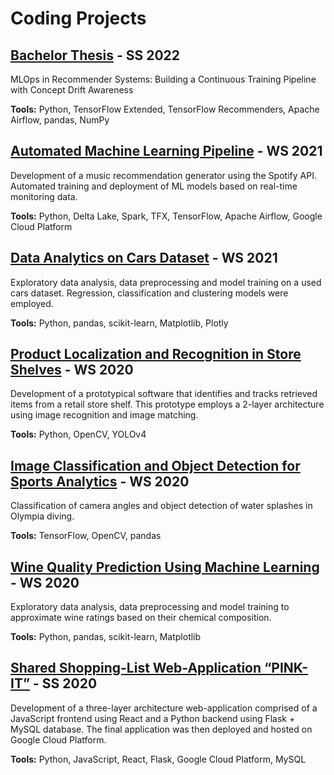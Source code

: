 # Coding Projects

## [Bachelor Thesis](https://github.com/MyPetOctocat/bachelor_2022) - SS 2022
MLOps in Recommender Systems: Building a Continuous Training Pipeline with Concept Drift Awareness

**Tools:**  Python, TensorFlow Extended, TensorFlow Recommenders, Apache Airflow, pandas, NumPy

## [Automated Machine Learning Pipeline](https://github.com/RaphaelMitas/MLops-Gruppe-C) - WS 2021
Development of a music recommendation generator using the Spotify API. Automated training and deployment of ML models based on real-time monitoring data.

**Tools:** 	Python, Delta Lake, Spark, TFX, TensorFlow, Apache Airflow, Google Cloud Platform

## [Data Analytics on Cars Dataset](https://github.com/MyPetOctocat/Applied-Analytics) - WS 2021
Exploratory data analysis, data preprocessing and model training on a used cars dataset. Regression, classification and clustering models were employed. 

**Tools:** 	Python, pandas, scikit-learn, Matplotlib, Plotly 

## [Product Localization and Recognition in Store Shelves](https://github.com/MyPetOctocat/marketing_ai) - WS 2020
Development of a prototypical software that identifies and tracks retrieved items from a retail store shelf. This prototype employs a 2-layer architecture using image recognition and image matching.

**Tools:** 	Python, OpenCV, YOLOv4

## [Image Classification and Object Detection for Sports Analytics](https://github.com/MyPetOctocat/deep_learning_olympia_2020) - WS 2020
Classification of camera angles and object detection of water splashes in Olympia diving.

**Tools:** 	TensorFlow, OpenCV, pandas 

## [Wine Quality Prediction Using Machine Learning](https://github.com/MyPetOctocat/advanced_data_science) - WS 2020
Exploratory data analysis, data preprocessing and model training to approximate wine ratings based on their chemical composition.

**Tools:** 	Python, pandas, scikit-learn, Matplotlib

## [Shared Shopping-List Web-Application “PINK-IT”](https://github.com/alexanderciuffreda/software-praktikum) - SS 2020
Development of a three-layer architecture web-application comprised of a JavaScript frontend using React and a Python backend using Flask + MySQL database. The final application was then deployed and hosted on Google Cloud Platform.

**Tools:** 	Python, JavaScript, React, Flask, Google Cloud Platform, MySQL
